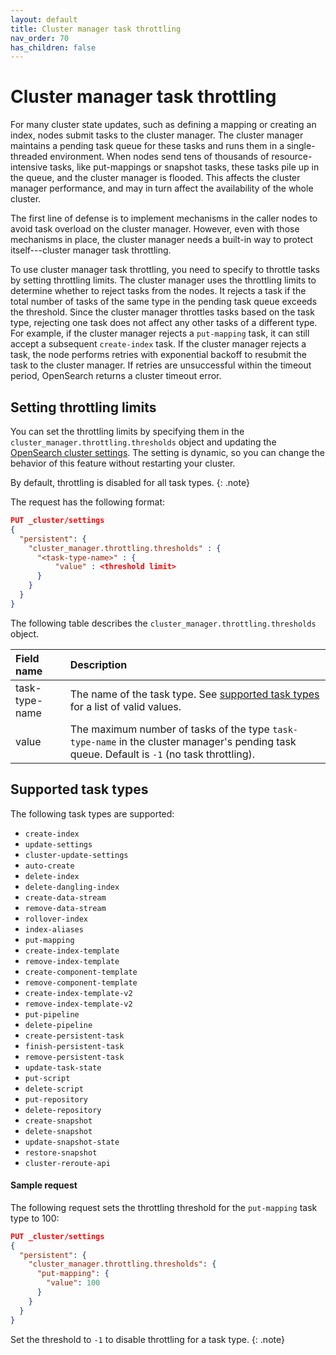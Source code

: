 ```yaml
---
layout: default
title: Cluster manager task throttling
nav_order: 70
has_children: false
---
```


# Cluster manager task throttling

For many cluster state updates, such as defining a mapping or creating an index, nodes submit tasks to the cluster manager. The cluster manager maintains a pending task queue for these tasks and runs them in a single-threaded environment. When nodes send tens of thousands of resource-intensive tasks, like put-mappings or snapshot tasks, these tasks pile up in the queue, and the cluster manager is flooded. This affects the cluster manager performance, and may in turn affect the availability of the whole cluster. 

The first line of defense is to implement mechanisms in the caller nodes to avoid task overload on the cluster manager. However, even with those mechanisms in place, the cluster manager needs a built-in way to protect itself---cluster manager task throttling.

To use cluster manager task throttling, you need to specify to throttle tasks by setting throttling limits. The cluster manager uses the throttling limits to determine whether to reject tasks from the nodes. It rejects a task if the total number of tasks of the same type in the pending task queue exceeds the threshold. Since the cluster manager throttles tasks based on the task type, rejecting one task does not affect any other tasks of a different type. For example, if the cluster manager rejects a `put-mapping` task, it can still accept a subsequent `create-index` task. If the cluster manager rejects a task, the node performs retries with exponential backoff to resubmit the task to the cluster manager. If retries are unsuccessful within the timeout period, OpenSearch returns a cluster timeout error.

## Setting throttling limits

You can set the throttling limits by specifying them in the `cluster_manager.throttling.thresholds` object and updating the [OpenSearch cluster settings]({{site.url}}{{site.baseurl}}/api-reference/cluster-settings). The setting is dynamic, so you can change the behavior of this feature without restarting your cluster.

By default, throttling is disabled for all task types.
{: .note}

The request has the following format:

```json
PUT _cluster/settings
{
  "persistent": {
    "cluster_manager.throttling.thresholds" : {
      "<task-type-name>" : {
          "value" : <threshold limit>
      }
    }
  }
}
```

The following table describes the `cluster_manager.throttling.thresholds` object.

Field name | Description
:--- | :---
task-type-name | The name of the task type. See [supported task types](#supported-task-types) for a list of valid values.
value | The maximum number of tasks of the type `task-type-name` in the cluster manager's pending task queue. Default is `-1` (no task throttling).  

## Supported task types

The following task types are supported:

- `create-index` 
- `update-settings` 
- `cluster-update-settings` 
- `auto-create` 
- `delete-index` 
- `delete-dangling-index` 
- `create-data-stream` 
- `remove-data-stream` 
- `rollover-index` 
- `index-aliases` 
- `put-mapping` 
- `create-index-template` 
- `remove-index-template` 
- `create-component-template` 
- `remove-component-template` 
- `create-index-template-v2` 
- `remove-index-template-v2` 
- `put-pipeline` 
- `delete-pipeline` 
- `create-persistent-task` 
- `finish-persistent-task` 
- `remove-persistent-task` 
- `update-task-state` 
- `put-script` 
- `delete-script` 
- `put-repository` 
- `delete-repository` 
- `create-snapshot` 
- `delete-snapshot` 
- `update-snapshot-state` 
- `restore-snapshot` 
- `cluster-reroute-api`

#### Sample request

The following request sets the throttling threshold for the `put-mapping` task type to 100:

```json
PUT _cluster/settings
{
  "persistent": {
    "cluster_manager.throttling.thresholds": {
      "put-mapping": {
        "value": 100
      }
    }
  }
}
```

Set the threshold to `-1` to disable throttling for a task type. 
{: .note}
